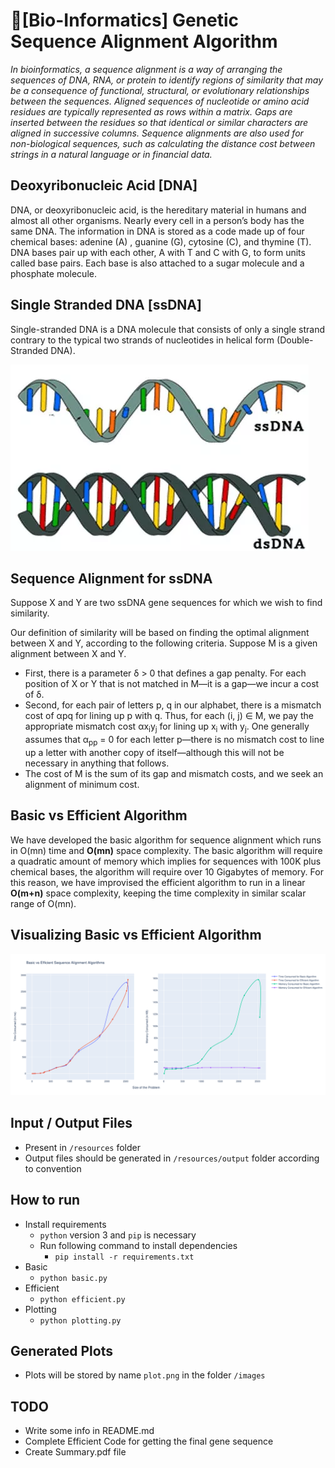# 🧬[Bio-Informatics] Genetic Sequence Alignment Algorithm

*In bioinformatics, a sequence alignment is a way of arranging the sequences of DNA, RNA, or protein to identify regions
of similarity that may be a consequence of functional, structural, or evolutionary relationships between the
sequences. Aligned sequences of nucleotide or amino acid residues are typically represented as rows within a matrix.
Gaps are inserted between the residues so that identical or similar characters are aligned in successive columns.
Sequence alignments are also used for non-biological sequences, such as calculating the distance cost between strings in
a natural language or in financial data.*

## Deoxyribonucleic Acid [DNA]

DNA, or deoxyribonucleic acid, is the hereditary material in humans and almost all other organisms. Nearly every cell in
a person’s body has the same DNA. The information in DNA is stored as a code made up of four chemical bases: adenine (A)
, guanine (G), cytosine (C), and thymine (T). DNA bases pair up with each other, A with T and C with G, to form units
called base pairs. Each base is also attached to a sugar molecule and a phosphate molecule.

## Single Stranded DNA [ssDNA]

Single-stranded DNA is a DNA molecule that consists of only a single strand contrary to the typical two strands of
nucleotides in helical form (Double-Stranded DNA).

![image](images/ssDNA-and-dsDNA.webp)

## Sequence Alignment for ssDNA

Suppose X and Y are two ssDNA gene sequences for which we wish to find similarity.

Our definition of similarity will be based on finding the optimal alignment
between X and Y, according to the following criteria. Suppose M is a given
alignment between X and Y.

* First, there is a parameter δ > 0 that defines a gap penalty. For each
  position of X or Y that is not matched in M—it is a gap—we incur a
  cost of δ.
* Second, for each pair of letters p, q in our alphabet, there is a mismatch
  cost of αpq for lining up p with q. Thus, for each (i, j) ∈ M, we pay the
  appropriate mismatch cost αx<sub>i</sub>y<sub>j</sub> for lining up x<sub>i</sub> with y<sub>j</sub>. One generally
  assumes that α<sub>pp</sub> = 0 for each letter p—there is no mismatch cost to line
  up a letter with another copy of itself—although this will not be necessary
  in anything that follows.
* The cost of M is the sum of its gap and mismatch costs, and we seek an
  alignment of minimum cost.

## Basic vs Efficient Algorithm

We have developed the basic algorithm for sequence alignment which runs in O(mn) time and
**O(mn)** space complexity. The basic algorithm will require a quadratic amount of memory which implies for
sequences with 100K plus chemical bases, the algorithm will require over 10 Gigabytes of memory.
For this reason, we have improvised the efficient algorithm to run in a linear **O(m+n)** space complexity,
keeping the time complexity in similar scalar range of O(mn).

## Visualizing Basic vs Efficient Algorithm

![image Basic vs Efficient](images/plot.svg)

## Input / Output Files

* Present in `/resources` folder
* Output files should be generated in `/resources/output` folder according to convention

## How to run

* Install requirements
    * `python` version 3 and `pip` is necessary
    * Run following command to install dependencies
        * `pip install -r requirements.txt`
* Basic
    * `python basic.py`
* Efficient
    * `python efficient.py`
* Plotting
    * `python plotting.py`

## Generated Plots

* Plots will be stored by name `plot.png` in the folder `/images`

## TODO

* Write some info in README.md
* Complete Efficient Code for getting the final gene sequence
* Create Summary.pdf file